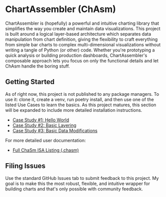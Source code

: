 # ChartAssembler (ChAsm)

ChartAssembler is (hopefully) a powerful and intuitive charting library that simplifies the way you create and maintain data visualizations. This project is built around a logical layer-based architecture which separates data manipulation from chart definition, giving the flexibility to craft everything from simple bar charts to complex multi-dimensional visualizations without writing a tangle of Python (or other) code. Whether you're prototyping a quick analysis or building production dashboards, ChartAssembler's composable approach lets you focus on only the functional details and let ChAsm handle the boring stuff.

## Getting Started

As of right now, this project is not published to any package managers. To use it: clone it, create a venv, run poetry install, and then use one of the listed Use Cases to learn the basics. As this project matures, this section will be expanded to include more detailed installation instructions.

* [Case Study #1: Hello World](./docs/case_studies/001_hello_world/text.md)
* [Case Study #2: Basic Layering](./docs/case_studies/002_basic_layers/text.md)
* [Case Study #3: Basic Data Modifications](./docs/case_studies/003_data_mods/text.md)

For more detailed user documentation:

* [Full ChaSm ISA Listing (.chasm)](./docs/isa/list.md)

## Filing Issues

Use the standard GitHub Issues tab to submit feedback to this project. My goal is to make this the most robust, flexible, and intuitive wrapper for building charts and that's only possible with community feedback. 
